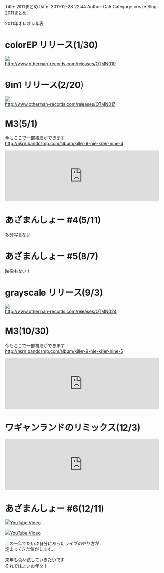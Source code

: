 Title: 2011まとめ
Date: 2011-12-28 22:44
Author: Ca5
Category: create
Slug: 2011まとめ

2011年オレオレ年表

colorEP リリース(1/30)
======================

![](http://www.archive.org/download/OTMN010/folder.jpg)  
[http://www.otherman-records.com/releases/OTMN010  
](http://www.otherman-records.com/releases/OTMN010)

9in1 リリース(2/20)
===================

![](http://ia700403.us.archive.org/5/items/OTMN017/9in1.png)  
[http://www.otherman-records.com/releases/OTMN017  
](http://www.otherman-records.com/releases/OTMN017)

M3(5/1)
=======

今もここで一部視聴ができます  
<http://nkrn.bandcamp.com/album/killer-9-nie-killer-nine-4>  
<iframe width="100%" height="166" scrolling="no" frameborder="no" src="https://w.soundcloud.com/player/?url=https%3A//api.soundcloud.com/tracks/27076022&amp;color=ff5500&amp;auto_play=false&amp;hide_related=false&amp;show_comments=true&amp;show_user=true&amp;show_reposts=false"></iframe>

あざまんしょー \#4(5/11)
========================

多分写真ない

あざまんしょー \#5(8/7)
=======================

映像もない！

grayscale リリース(9/3)
=======================

![](http://www.archive.org/download/OTMN024/folder.jpg)  
[http://www.otherman-records.com/releases/OTMN024  
](http://www.otherman-records.com/releases/OTMN024)

M3(10/30)
=========

今もここで一部視聴ができます  
<http://nkrn.bandcamp.com/album/killer-9-nie-killer-nine-5>  
<iframe width="100%" height="166" scrolling="no" frameborder="no" src="https://w.soundcloud.com/player/?url=https%3A//api.soundcloud.com/tracks/27076023&amp;color=ff5500&amp;auto_play=false&amp;hide_related=false&amp;show_comments=true&amp;show_user=true&amp;show_reposts=false"></iframe>


ワギャンランドのリミックス(12/3)
================================

<iframe width="100%" height="166" scrolling="no" frameborder="no" src="https://w.soundcloud.com/player/?url=https%3A//api.soundcloud.com/tracks/29549003&amp;color=ff5500&amp;auto_play=false&amp;hide_related=false&amp;show_comments=true&amp;show_user=true&amp;show_reposts=false"></iframe>


あざまんしょー \#6(12/11)
=========================

<object type="application/x-shockwave-flash" data="http://www.youtube.com/v/PIwCJOEdnyY" width="400" height="300"><param name="movie" value="http://www.youtube.com/v/PIwCJOEdnyY"></param><param name="quality" value="high"></param><param name="allowFullScreen" value="true"></param><!-- Fallback content -->[![](http://img.youtube.com/vi/PIwCJOEdnyY/0.jpg)YouTube
Video](http://www.youtube.com/watch?v=PIwCJOEdnyY)</object>

<object type="application/x-shockwave-flash" data="http://www.youtube.com/v/EzlC1AABp3c" width="400" height="300"><param name="movie" value="http://www.youtube.com/v/EzlC1AABp3c"></param><param name="quality" value="high"></param><param name="allowFullScreen" value="true"></param><!-- Fallback content -->[![](http://img.youtube.com/vi/EzlC1AABp3c/0.jpg)YouTube
Video](http://www.youtube.com/watch?v=EzlC1AABp3c)</object>

この一年でだいぶ自分にあったライブのやり方が  
定まってきた気がします。

来年も色々試していきたいです  
それではよいお年を！
